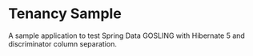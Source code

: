 Tenancy Sample
=====================

A sample application to test Spring Data GOSLING with Hibernate 5 and discriminator column separation.